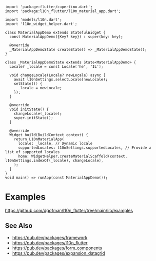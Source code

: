 ```

import 'package:flutter/cupertino.dart';
import 'package:l10n_flutter/l10n_material_app.dart';

import 'models/l10n.dart';
import 'l10n_widget_helper.dart';

class MaterialAppDemo extends StatefulWidget {
  const MaterialAppDemo({Key? key}) : super(key: key);

  @override
  _MaterialAppDemoState createState() => _MaterialAppDemoState();
}

class _MaterialAppDemoState extends State<MaterialAppDemo> {
  Locale? _locale = const Locale('he', 'IL');

  void changeLocale(Locale? newLocale) async {
    await l10nSettings.selectLocale(newLocale);
    setState(() {
      _locale = newLocale;
    });
  }

  @override
  void initState() {
    changeLocale(_locale);
    super.initState();
  }

  @override
  Widget build(BuildContext context) {
    return L10nMaterialApp(
      locale: _locale, // Dynamic locale
      supportedLocales: l10nSettings.supportedLocales, // Provide a list of supported locales
      home: WidgetHelper.createMaterialScaffold(context, l10nSettings.indexOf(_locale), changeLocale),
    );
  }
}
void main() => runApp(const MaterialAppDemo());
```

# Examples

https://github.com/dgofman/l10n_flutter/tree/main/lib/examples

## See Also

- https://pub.dev/packages/framework
- https://pub.dev/packages/l10n_flutter
- https://pub.dev/packages/form_components
- https://pub.dev/packages/expansion_datagrid